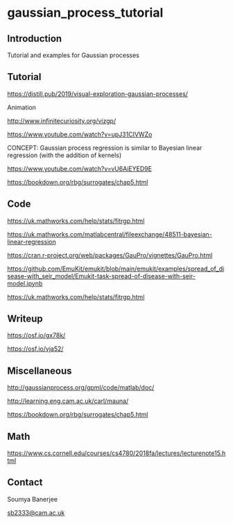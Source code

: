 # gaussian_process_tutorial

## Introduction

Tutorial and examples for Gaussian processes

## Tutorial

https://distill.pub/2019/visual-exploration-gaussian-processes/

Animation

http://www.infinitecuriosity.org/vizgp/

https://www.youtube.com/watch?v=upJ31CIVWZo

CONCEPT: Gaussian process regression is similar to Bayesian linear regression (with the addition of kernels)

https://www.youtube.com/watch?v=vU6AiEYED9E

https://bookdown.org/rbg/surrogates/chap5.html

## Code

https://uk.mathworks.com/help/stats/fitrgp.html

https://uk.mathworks.com/matlabcentral/fileexchange/48511-bayesian-linear-regression

https://cran.r-project.org/web/packages/GauPro/vignettes/GauPro.html

https://github.com/EmuKit/emukit/blob/main/emukit/examples/spread_of_disease-with_seir_model/Emukit-task-spread-of-disease-with-seir-model.ipynb

https://uk.mathworks.com/help/stats/fitrgp.html

## Writeup

https://osf.io/gx78k/

https://osf.io/vja52/


## Miscellaneous

http://gaussianprocess.org/gpml/code/matlab/doc/

http://learning.eng.cam.ac.uk/carl/mauna/

https://bookdown.org/rbg/surrogates/chap5.html


## Math

https://www.cs.cornell.edu/courses/cs4780/2018fa/lectures/lecturenote15.html

## Contact

Soumya Banerjee

sb2333@cam.ac.uk

